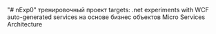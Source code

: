 "# nExp0" тренировочный проект
targets:
	.net experiments with WCF
	auto-generated services на основе бизнес объектов
	Micro Services Architecture
	